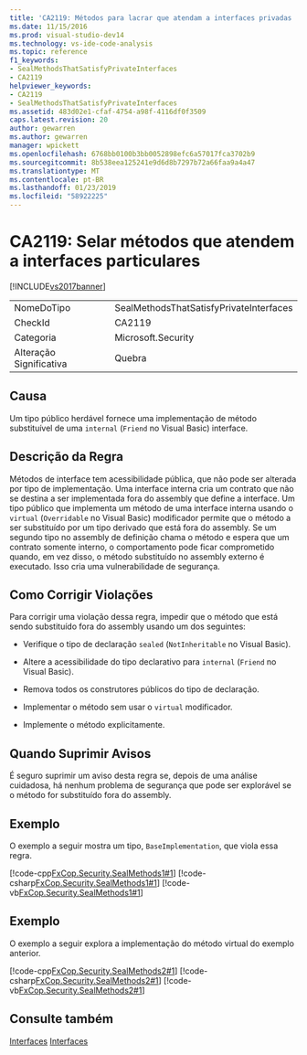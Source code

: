 ```yaml
---
title: 'CA2119: Métodos para lacrar que atendam a interfaces privadas | Microsoft Docs'
ms.date: 11/15/2016
ms.prod: visual-studio-dev14
ms.technology: vs-ide-code-analysis
ms.topic: reference
f1_keywords:
- SealMethodsThatSatisfyPrivateInterfaces
- CA2119
helpviewer_keywords:
- CA2119
- SealMethodsThatSatisfyPrivateInterfaces
ms.assetid: 483d02e1-cfaf-4754-a98f-4116df0f3509
caps.latest.revision: 20
author: gewarren
ms.author: gewarren
manager: wpickett
ms.openlocfilehash: 6768bb0100b3bb0052898efc6a57017fca3702b9
ms.sourcegitcommit: 8b538eea125241e9d6d8b7297b72a66faa9a4a47
ms.translationtype: MT
ms.contentlocale: pt-BR
ms.lasthandoff: 01/23/2019
ms.locfileid: "58922225"
---
```

# <a name="ca2119-seal-methods-that-satisfy-private-interfaces"></a>CA2119: Selar métodos que atendem a interfaces particulares
[!INCLUDE[vs2017banner](../includes/vs2017banner.md)]

|||
|-|-|
|NomeDoTipo|SealMethodsThatSatisfyPrivateInterfaces|
|CheckId|CA2119|
|Categoria|Microsoft.Security|
|Alteração Significativa|Quebra|

## <a name="cause"></a>Causa
 Um tipo público herdável fornece uma implementação de método substituível de uma `internal` (`Friend` no Visual Basic) interface.

## <a name="rule-description"></a>Descrição da Regra
 Métodos de interface tem acessibilidade pública, que não pode ser alterada por tipo de implementação. Uma interface interna cria um contrato que não se destina a ser implementada fora do assembly que define a interface. Um tipo público que implementa um método de uma interface interna usando o `virtual` (`Overridable` no Visual Basic) modificador permite que o método a ser substituído por um tipo derivado que está fora do assembly. Se um segundo tipo no assembly de definição chama o método e espera que um contrato somente interno, o comportamento pode ficar comprometido quando, em vez disso, o método substituído no assembly externo é executado. Isso cria uma vulnerabilidade de segurança.

## <a name="how-to-fix-violations"></a>Como Corrigir Violações
 Para corrigir uma violação dessa regra, impedir que o método que está sendo substituído fora do assembly usando um dos seguintes:

-   Verifique o tipo de declaração `sealed` (`NotInheritable` no Visual Basic).

-   Altere a acessibilidade do tipo declarativo para `internal` (`Friend` no Visual Basic).

-   Remova todos os construtores públicos do tipo de declaração.

-   Implementar o método sem usar o `virtual` modificador.

-   Implemente o método explicitamente.

## <a name="when-to-suppress-warnings"></a>Quando Suprimir Avisos
 É seguro suprimir um aviso desta regra se, depois de uma análise cuidadosa, há nenhum problema de segurança que pode ser explorável se o método for substituído fora do assembly.

## <a name="example"></a>Exemplo
 O exemplo a seguir mostra um tipo, `BaseImplementation`, que viola essa regra.

 [!code-cpp[FxCop.Security.SealMethods1#1](../snippets/cpp/VS_Snippets_CodeAnalysis/FxCop.Security.SealMethods1/cpp/FxCop.Security.SealMethods1.cpp#1)]
 [!code-csharp[FxCop.Security.SealMethods1#1](../snippets/csharp/VS_Snippets_CodeAnalysis/FxCop.Security.SealMethods1/cs/FxCop.Security.SealMethods1.cs#1)]
 [!code-vb[FxCop.Security.SealMethods1#1](../snippets/visualbasic/VS_Snippets_CodeAnalysis/FxCop.Security.SealMethods1/vb/FxCop.Security.SealMethods1.vb#1)]

## <a name="example"></a>Exemplo
 O exemplo a seguir explora a implementação do método virtual do exemplo anterior.

 [!code-cpp[FxCop.Security.SealMethods2#1](../snippets/cpp/VS_Snippets_CodeAnalysis/FxCop.Security.SealMethods2/cpp/FxCop.Security.SealMethods2.cpp#1)]
 [!code-csharp[FxCop.Security.SealMethods2#1](../snippets/csharp/VS_Snippets_CodeAnalysis/FxCop.Security.SealMethods2/cs/FxCop.Security.SealMethods2.cs#1)]
 [!code-vb[FxCop.Security.SealMethods2#1](../snippets/visualbasic/VS_Snippets_CodeAnalysis/FxCop.Security.SealMethods2/vb/FxCop.Security.SealMethods2.vb#1)]

## <a name="see-also"></a>Consulte também
 [Interfaces](http://msdn.microsoft.com/library/2feda177-ce11-432d-81b4-d50f5f35fd37) [Interfaces](http://msdn.microsoft.com/library/61b06674-12c9-430b-be68-cc67ecee1f5b)
